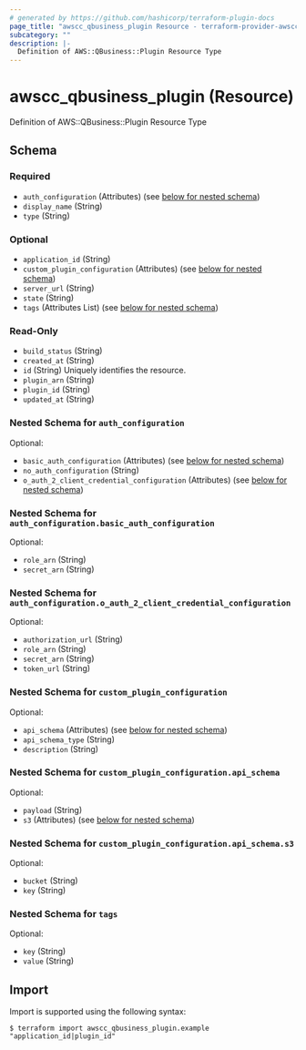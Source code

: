```yaml
---
# generated by https://github.com/hashicorp/terraform-plugin-docs
page_title: "awscc_qbusiness_plugin Resource - terraform-provider-awscc"
subcategory: ""
description: |-
  Definition of AWS::QBusiness::Plugin Resource Type
---
```


# awscc_qbusiness_plugin (Resource)

Definition of AWS::QBusiness::Plugin Resource Type



<!-- schema generated by tfplugindocs -->
## Schema

### Required

- `auth_configuration` (Attributes) (see [below for nested schema](#nestedatt--auth_configuration))
- `display_name` (String)
- `type` (String)

### Optional

- `application_id` (String)
- `custom_plugin_configuration` (Attributes) (see [below for nested schema](#nestedatt--custom_plugin_configuration))
- `server_url` (String)
- `state` (String)
- `tags` (Attributes List) (see [below for nested schema](#nestedatt--tags))

### Read-Only

- `build_status` (String)
- `created_at` (String)
- `id` (String) Uniquely identifies the resource.
- `plugin_arn` (String)
- `plugin_id` (String)
- `updated_at` (String)

<a id="nestedatt--auth_configuration"></a>
### Nested Schema for `auth_configuration`

Optional:

- `basic_auth_configuration` (Attributes) (see [below for nested schema](#nestedatt--auth_configuration--basic_auth_configuration))
- `no_auth_configuration` (String)
- `o_auth_2_client_credential_configuration` (Attributes) (see [below for nested schema](#nestedatt--auth_configuration--o_auth_2_client_credential_configuration))

<a id="nestedatt--auth_configuration--basic_auth_configuration"></a>
### Nested Schema for `auth_configuration.basic_auth_configuration`

Optional:

- `role_arn` (String)
- `secret_arn` (String)


<a id="nestedatt--auth_configuration--o_auth_2_client_credential_configuration"></a>
### Nested Schema for `auth_configuration.o_auth_2_client_credential_configuration`

Optional:

- `authorization_url` (String)
- `role_arn` (String)
- `secret_arn` (String)
- `token_url` (String)



<a id="nestedatt--custom_plugin_configuration"></a>
### Nested Schema for `custom_plugin_configuration`

Optional:

- `api_schema` (Attributes) (see [below for nested schema](#nestedatt--custom_plugin_configuration--api_schema))
- `api_schema_type` (String)
- `description` (String)

<a id="nestedatt--custom_plugin_configuration--api_schema"></a>
### Nested Schema for `custom_plugin_configuration.api_schema`

Optional:

- `payload` (String)
- `s3` (Attributes) (see [below for nested schema](#nestedatt--custom_plugin_configuration--api_schema--s3))

<a id="nestedatt--custom_plugin_configuration--api_schema--s3"></a>
### Nested Schema for `custom_plugin_configuration.api_schema.s3`

Optional:

- `bucket` (String)
- `key` (String)




<a id="nestedatt--tags"></a>
### Nested Schema for `tags`

Optional:

- `key` (String)
- `value` (String)

## Import

Import is supported using the following syntax:

```shell
$ terraform import awscc_qbusiness_plugin.example "application_id|plugin_id"
```
